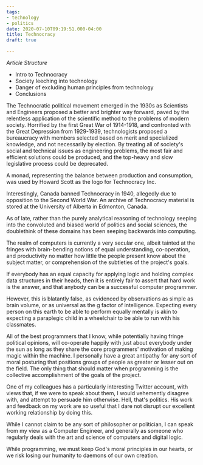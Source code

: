 ```yaml
---
tags:
- technology
- politics
date: 2020-07-10T09:19:51.000-04:00
title: Technocracy
draft: true

---
```

_Article Structure_

* Intro to Technocracy
* Society leeching into technology
* Danger of excluding human principles from technology
* Conclusions

The Technocratic political movement emerged in the 1930s as Scientists and Engineers proposed a better and brighter way forward, paved by the relentless application of the scientific method to the problems of modern society. Horrified by the first Great War of 1914-1918, and confronted with the Great Depression from 1929-1939, technologists proposed a bureaucracy with members selected based on merit and specialized knowledge, and not necessarily by election. By treating all of society's social and technical issues as engineering problems, the most fair and efficient solutions could be produced, and the top-heavy and slow legislative process could be deprecated.

A monad, representing the balance between production and consumption, was used by Howard Scott as the logo for Technocracy Inc.

Interestingly, Canada banned Technocracy in 1940, allegedly due to opposition to the Second World War. An archive of Technocracy material is stored at the University of Alberta in Edmonton, Canada.

As of late, rather than the purely analytical reasoning of technology seeping
into the convoluted and biased world of politics and social sciences, the
doublethink of these domains has been seeping backwards into computing.

The realm of computers is currently a very secular one, albeit tainted at the
fringes with brain-bending notions of equal understanding, co-operation, and
productivity no matter how little the people present know about the subject
matter, or comprehension of the subtleties of the project's goals.

If everybody has an equal capacity for applying logic and holding complex data
structures in their heads, then it is entirely fair to assert that hard work is
the answer, and that anybody can be a successful computer programmer.

However, this is blatantly false, as evidenced by observations as simple as
brain volume, or as universal as the g factor of intelligence. Expecting every
person on this earth to be able to perform equally mentally is akin to expecting
a paraplegic child in a wheelchair to be able to run with his classmates.

All of the best programmers that I know, while potentially having fringe
political opinions, will co-operate happily with just about everybody under the
sun as long as they share the core programmers' motivation of making magic
within the machine. I personally have a great antipathy for any sort of moral
posturing that positions groups of people as greater or lesser out on the field.
The only thing that should matter when programming is the collective
accomplishment of the goals of the project.

One of my colleagues has a particularly interesting Twitter account, with views that, if we were to speak about them, I would vehemently disagree with, and attempt to persuade him otherwise. Hell, that's politics. His work and feedback on my work are so useful that I dare not disrupt our excellent working relationship by doing this.

While I cannot claim to be any sort of philosopher or politician, I can speak
from my view as a Computer Engineer, and generally as someone who regularly
deals with the art and science of computers and digital logic.

While programming, we must keep God's moral principles in our hearts, or we risk losing our humanity to daemons of our own creation.